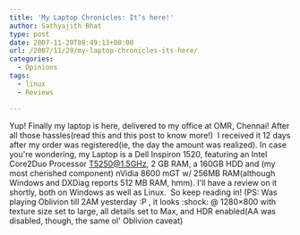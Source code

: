 ```yaml
---
title: 'My Laptop Chronicles: It’s here!'
author: Sathyajith Bhat
type: post
date: 2007-11-29T08:49:13+00:00
url: /2007/11/29/my-laptop-chronicles-its-here/
categories:
  - Opinions 
tags:
  - linux
  - Reviews

---
```

Yup! Finally my laptop is here, delivered to my office at OMR, Chennai! After all those hassles(read this and this post to know more!)  I received it 12 days after my order was registered(ie, the day the amount was realized). In case you're wondering, my Laptop is a Dell Inspiron 1520, featuring an Intel Core2Duo Processor T5250@1.5GHz, 2 GB RAM, a 160GB HDD and (my most cherished component) nVidia 8600 mGT w/ 256MB RAM(although Windows and DXDiag reports 512 MB RAM, hmm). I'll have a review on it shortly, both on Windows as well as Linux.  So keep reading in! (PS: Was playing Oblivion till 2AM yesterday :P , it looks :shock: @ 1280&#215;800 with texture size set to large, all details set to Max, and HDR enabled(AA was disabled, though, the same ol' Oblivion caveat)
